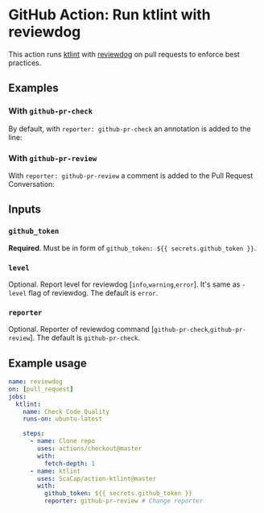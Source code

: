 # GitHub Action: Run ktlint with reviewdog

This action runs [ktlint](https://ktlint.github.io/) with
[reviewdog](https://github.com/reviewdog/reviewdog) on pull requests
to enforce best practices.

## Examples

### With `github-pr-check`

By default, with `reporter: github-pr-check` an annotation is added to
the line:

### With `github-pr-review`

With `reporter: github-pr-review` a comment is added to
the Pull Request Conversation:

## Inputs

### `github_token`

**Required**. Must be in form of `github_token: ${{ secrets.github_token }}`.

### `level`

Optional. Report level for reviewdog [`info`,`warning`,`error`].
It's same as `-level` flag of reviewdog.
The default is `error`.

### `reporter`

Optional. Reporter of reviewdog command [`github-pr-check`,`github-pr-review`].
The default is `github-pr-check`.

## Example usage

```yml
name: reviewdog
on: [pull_request]
jobs:
  ktlint:
    name: Check Code Quality
    runs-on: ubuntu-latest

    steps:
      - name: Clone repo
        uses: actions/checkout@master
        with:
          fetch-depth: 1
      - name: ktlint
        uses: ScaCap/action-ktlint@master
        with:
          github_token: ${{ secrets.github_token }}
          reporter: github-pr-review # Change reporter
```
